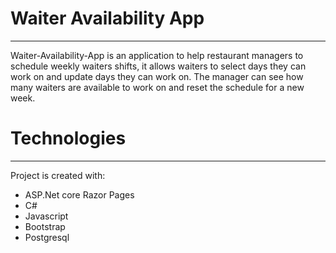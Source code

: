 # Waiter Availability App
---
Waiter-Availability-App is an application to help restaurant managers to schedule weekly waiters shifts, it allows waiters to select days they can work on and update days they can work on. The manager can see how many waiters are available to work on and reset the schedule for a new week.

# Technologies
---
Project is created with: 
* ASP.Net core Razor Pages
* C#
* Javascript
* Bootstrap
* Postgresql
